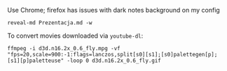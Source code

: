 Use Chrome; firefox has issues with dark notes background on my config

```
reveal-md Prezentacja.md -w
```

To convert movies downloaded via `youtube-dl`:

```
ffmpeg -i d3d.n16.2x_0.6_fly.mpg -vf "fps=20,scale=900:-1:flags=lanczos,split[s0][s1];[s0]palettegen[p];[s1][p]paletteuse" -loop 0 d3d.n16.2x_0.6_fly.gif
```
